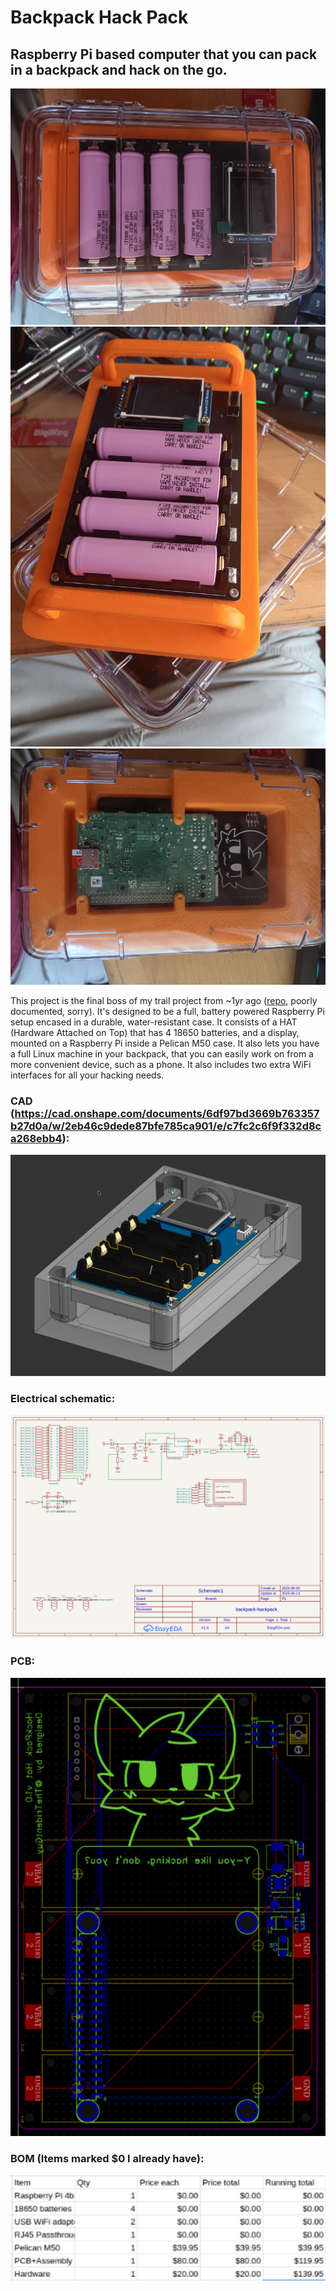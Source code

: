 # Backpack Hack Pack
## Raspberry Pi based computer that you can pack in a backpack and hack on the go.
![](images/20250721_154449.jpg)![](images/20250721_154516.jpg)
![](images/20250721_154458.jpg)

This project is the final boss of my trail project from ~1yr ago ([repo](https://github.com/TheTridentGuy/BlackboxHub), poorly documented, sorry). It's designed to be a full, battery powered Raspberry Pi setup encased in a durable, water-resistant case. It consists of a HAT (Hardware Attached on Top) that has 4 18650 batteries, and a display, mounted on a Raspberry Pi inside a Pelican M50 case. It also lets you have a full Linux machine in your backpack, that you can easily work on from a more convenient device, such as a phone. It also includes two extra WiFi interfaces for all your hacking needs.

### CAD (https://cad.onshape.com/documents/6df97bd3669b763357b27d0a/w/2eb46c9dede87bfe785ca901/e/c7fc2c6f9f332d8ca268ebb4):
![](images/cad2.png)
### Electrical schematic:
![](images/schematic1.png)
### PCB:
![](images/pcb1.png)
### BOM (Items marked $0 I already have):
![](images/bom1.png)